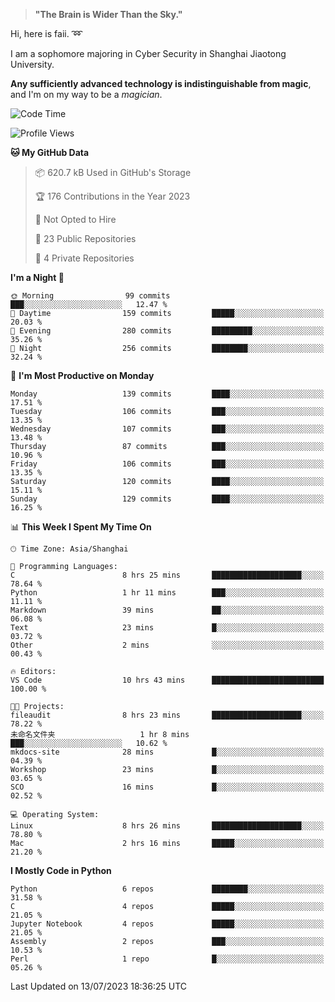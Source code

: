 > **"The Brain is Wider Than the Sky."**

  Hi, here is faii. :loop:  
  
  I am a sophomore majoring in Cyber Security in Shanghai Jiaotong University.
  
  **Any sufficiently advanced technology is indistinguishable from magic**, and I'm on my way to be a *magician*.

<!--START_SECTION:waka-->
![Code Time](http://img.shields.io/badge/Code%20Time-10%20hrs%2043%20mins-blue)

![Profile Views](http://img.shields.io/badge/Profile%20Views-91-blue)

**🐱 My GitHub Data** 

> 📦 620.7 kB Used in GitHub's Storage 
 > 
> 🏆 176 Contributions in the Year 2023
 > 
> 🚫 Not Opted to Hire
 > 
> 📜 23 Public Repositories 
 > 
> 🔑 4 Private Repositories 
 > 
**I'm a Night 🦉** 

```text
🌞 Morning                99 commits          ███░░░░░░░░░░░░░░░░░░░░░░   12.47 % 
🌆 Daytime                159 commits         █████░░░░░░░░░░░░░░░░░░░░   20.03 % 
🌃 Evening                280 commits         █████████░░░░░░░░░░░░░░░░   35.26 % 
🌙 Night                  256 commits         ████████░░░░░░░░░░░░░░░░░   32.24 % 
```
📅 **I'm Most Productive on Monday** 

```text
Monday                   139 commits         ████░░░░░░░░░░░░░░░░░░░░░   17.51 % 
Tuesday                  106 commits         ███░░░░░░░░░░░░░░░░░░░░░░   13.35 % 
Wednesday                107 commits         ███░░░░░░░░░░░░░░░░░░░░░░   13.48 % 
Thursday                 87 commits          ███░░░░░░░░░░░░░░░░░░░░░░   10.96 % 
Friday                   106 commits         ███░░░░░░░░░░░░░░░░░░░░░░   13.35 % 
Saturday                 120 commits         ████░░░░░░░░░░░░░░░░░░░░░   15.11 % 
Sunday                   129 commits         ████░░░░░░░░░░░░░░░░░░░░░   16.25 % 
```


📊 **This Week I Spent My Time On** 

```text
🕑︎ Time Zone: Asia/Shanghai

💬 Programming Languages: 
C                        8 hrs 25 mins       ████████████████████░░░░░   78.64 % 
Python                   1 hr 11 mins        ███░░░░░░░░░░░░░░░░░░░░░░   11.11 % 
Markdown                 39 mins             ██░░░░░░░░░░░░░░░░░░░░░░░   06.08 % 
Text                     23 mins             █░░░░░░░░░░░░░░░░░░░░░░░░   03.72 % 
Other                    2 mins              ░░░░░░░░░░░░░░░░░░░░░░░░░   00.43 % 

🔥 Editors: 
VS Code                  10 hrs 43 mins      █████████████████████████   100.00 % 

🐱‍💻 Projects: 
fileaudit                8 hrs 23 mins       ████████████████████░░░░░   78.22 % 
未命名文件夹                   1 hr 8 mins         ███░░░░░░░░░░░░░░░░░░░░░░   10.62 % 
mkdocs-site              28 mins             █░░░░░░░░░░░░░░░░░░░░░░░░   04.39 % 
Workshop                 23 mins             █░░░░░░░░░░░░░░░░░░░░░░░░   03.65 % 
SCO                      16 mins             █░░░░░░░░░░░░░░░░░░░░░░░░   02.52 % 

💻 Operating System: 
Linux                    8 hrs 26 mins       ████████████████████░░░░░   78.80 % 
Mac                      2 hrs 16 mins       █████░░░░░░░░░░░░░░░░░░░░   21.20 % 
```

**I Mostly Code in Python** 

```text
Python                   6 repos             ████████░░░░░░░░░░░░░░░░░   31.58 % 
C                        4 repos             █████░░░░░░░░░░░░░░░░░░░░   21.05 % 
Jupyter Notebook         4 repos             █████░░░░░░░░░░░░░░░░░░░░   21.05 % 
Assembly                 2 repos             ███░░░░░░░░░░░░░░░░░░░░░░   10.53 % 
Perl                     1 repo              █░░░░░░░░░░░░░░░░░░░░░░░░   05.26 % 
```




 Last Updated on 13/07/2023 18:36:25 UTC
<!--END_SECTION:waka-->


